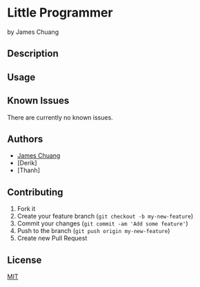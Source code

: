 # Little Programmer

by James Chuang
## Description

## Usage

## Known Issues

There are currently no known issues.

## Authors

* [James Chuang](https://github.com/hiddensanctum)
* [Derik]
* [Thanh]

## Contributing

1. Fork it
2. Create your feature branch (`git checkout -b my-new-feature`)
3. Commit your changes (`git commit -am 'Add some feature'`)
4. Push to the branch (`git push origin my-new-feature`)
5. Create new Pull Request

## License

[MIT][2]

[2]: http://opensource.org/licenses/MIT
